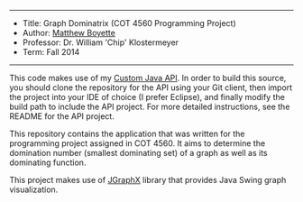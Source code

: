 *******************************************************************

* Title:     Graph Dominatrix (COT 4560 Programming Project)
* Author:    [Matthew Boyette](mailto:Dyndrilliac@gmail.com)
* Professor: Dr. William 'Chip' Klostermeyer
* Term:      Fall 2014

*******************************************************************

This code makes use of my [Custom Java API](https://github.com/Dyndrilliac/java-custom-api). In order to build this source, you should clone the repository for the API using your Git client, then import the project into your IDE of choice (I prefer Eclipse), and finally modify the build path to include the API project. For more detailed instructions, see the README for the API project.

This repository contains the application that was written for the programming project assigned in COT 4560. It aims to determine the domination number (smallest dominating set) of a graph as well as its dominating function.

This project makes use of [JGraphX](https://github.com/jgraph/jgraphx) library that provides Java Swing graph visualization.
